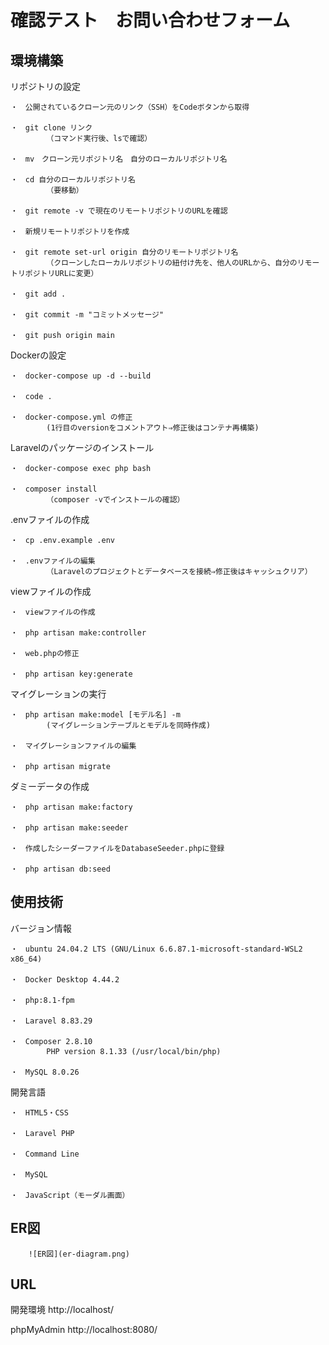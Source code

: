 # 確認テスト　お問い合わせフォーム

## 環境構築
リポジトリの設定

    ・　公開されているクローン元のリンク（SSH）をCodeボタンから取得
    
    ・　git clone リンク
            （コマンド実行後、lsで確認）
    
    ・　mv　クローン元リポジトリ名　自分のローカルリポジトリ名
    
    ・　cd 自分のローカルリポジトリ名　
            （要移動）
    
    ・　git remote -v で現在のリモートリポジトリのURLを確認
    
    ・　新規リモートリポジトリを作成
    
    ・　git remote set-url origin 自分のリモートリポジトリ名
            （クローンしたローカルリポジトリの紐付け先を、他人のURLから、自分のリモートリポジトリURLに変更）
    
    ・　git add .
    
    ・　git commit -m "コミットメッセージ"
    
    ・　git push origin main

    
Dockerの設定

    ・　docker-compose up -d --build
    
    ・　code .
    
    ・　docker-compose.yml の修正
            (1行目のversionをコメントアウト⇒修正後はコンテナ再構築)
    
    

Laravelのパッケージのインストール

    ・　docker-compose exec php bash
    
    ・　composer install
            （composer -vでインストールの確認）


.envファイルの作成

    ・　cp .env.example .env
    
    ・　.envファイルの編集
            （Laravelのプロジェクトとデータベースを接続⇒修正後はキャッシュクリア）


viewファイルの作成

    ・　viewファイルの作成

    ・　php artisan make:controller
    
    ・　web.phpの修正

    ・　php artisan key:generate


マイグレーションの実行

    ・　php artisan make:model [モデル名] -m
            (マイグレーションテーブルとモデルを同時作成)

    ・　マイグレーションファイルの編集

    ・　php artisan migrate
    

ダミーデータの作成

    ・　php artisan make:factory

    ・　php artisan make:seeder

    ・　作成したシーダーファイルをDatabaseSeeder.phpに登録
    
    ・　php artisan db:seed

    

## 使用技術
バージョン情報

    ・　ubuntu 24.04.2 LTS (GNU/Linux 6.6.87.1-microsoft-standard-WSL2 x86_64)
    
    ・　Docker Desktop 4.44.2
    
    ・　php:8.1-fpm
    
    ・　Laravel 8.83.29

    ・　Composer 2.8.10
            PHP version 8.1.33 (/usr/local/bin/php)
    
    ・　MySQL 8.0.26
    

開発言語

    ・　HTML5・CSS
    
    ・　Laravel PHP
    
    ・　Command Line
    
    ・　MySQL
    
    ・　JavaScript（モーダル画面）
    

## ER図

        ![ER図](er-diagram.png)
    

## URL

開発環境     http://localhost/

phpMyAdmin  http://localhost:8080/
